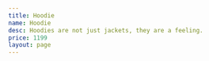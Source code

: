 ```yaml
---
title: Hoodie
name: Hoodie
desc: Hoodies are not just jackets, they are a feeling.
price: 1199
layout: page
---
```



